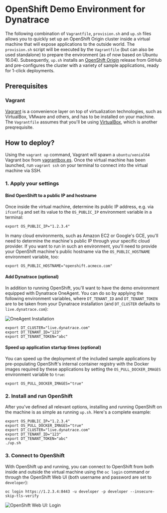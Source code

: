 # OpenShift Demo Environment for Dynatrace

The following combination of `Vagrantfile`, `provision.sh` and `up.sh` files allows you to quickly set up an OpenShift Origin cluster inside a virtual machine that will expose applications to the outside world. The `provision.sh` script will be executed by the `Vagrantfile` (but can also be used standalone) to prepare the environment (as of now based on Ubuntu 16.04). Subsequently, `up.sh` installs an [OpenShift Origin](https://github.com/openshift/origin) release from GitHub and pre-configures the cluster with a variety of sample applications, ready for 1-click deployments.

## Prerequisites

### Vagrant

[Vagrant](https://www.vagrantup.com/) is a convenience layer on top of virtualization technologies, such as VirtualBox, VMware and others, and has to be installed on your machine. The `Vagrantfile` assumes that you'll be using [VirtualBox](https://www.virtualbox.org/), which is another preqrequisite.

## How to deploy?

Using the `vagrant up` command, Vagrant will spawn a `ubuntu/xenial64` Vagrant box from [vagrantbox.es](http://www.vagrantbox.es/). Once the virtual machine has been launched, run `vagrant ssh` on your terminal to connect into the virtual machine via SSH.

### 1. Apply your settings

#### Bind OpenShift to a public IP and hostname

Once inside the virtual machine, determine its public IP address, e.g. via `ifconfig` and set its value to the `OS_PUBLIC_IP` environment variable in a terminal:

```
export OS_PUBLIC_IP="1.2.3.4"
```

In many cloud environments, such as Amazon EC2 or Google's GCE, you'll need to determine the machine's public IP through your specific cloud provider. If you want to run in such an environment, you'll need to provide your OpenShift machine's public hostname via the `OS_PUBLIC_HOSTNAME` environment variable, too:

```
export OS_PUBLIC_HOSTNAME="openshift.acmeco.com"
```

#### Add Dynatrace (optional)

In addition to running OpenShift, you'll want to have the demo environment equipped with Dynatrace OneAgent. You can do so by applying the following environment variables, where `DT_TENANT_ID` and `DT_TENANT_TOKEN` are to be taken from your Dynatrace installation (and `DT_CLUSTER` defaults to `live.dynatrace.com`):

![OneAgent Installation](https://github.com/dynatrace-innovationlab/openshift-demo-environment/raw/images/oneagent-installation.png)

```
export DT_CLUSTER="live.dynatrace.com"
export DT_TENANT_ID="123"
export DT_TENANT_TOKEN="abc"
```

#### Speed up application startup times (optional)

You can speed up the deployment of the included sample applications by pre-populating OpenShift's internal container registry with the Docker images required by these applications by setting the `OS_PULL_DOCKER_IMAGES` environment variable to `true`:

```
export OS_PULL_DOCKER_IMAGES="true"
```

### 2. Install and run OpenShift

After you've defined all relevant options, installing and running OpenShift on the machine is as simple as running `up.sh`. Here's a complete example:

```
export OS_PUBLIC_IP="1.2.3.4"
export OS_PULL_DOCKER_IMAGES="true"
export DT_CLUSTER="live.dynatrace.com"
export DT_TENANT_ID="123"
export DT_TENANT_TOKEN="abc"
./up.sh
```

### 3. Connect to OpenShift

With OpenShift up and running, you can connect to OpenShift from both inside and outside the virtual machine using the `oc login` command or through the OpenShift Web UI (both username and password are set to `developer`):

```
oc login https://1.2.3.4:8443 -u developer -p developer --insecure-skip-tls-verify
```

![OpenShift Web UI: Login](https://github.com/dynatrace-innovationlab/openshift-demo-environment/raw/images/openshift-web-ui-login.png)
